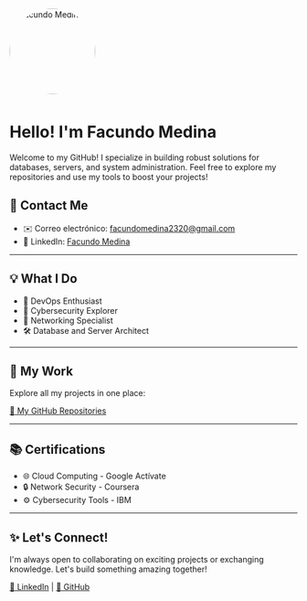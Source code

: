 
<!-- README.md -->
<img src="https://i.pinimg.com/564x/54/e7/e7/54e7e789c5f608ab96690ad3c5bba435.jpg" alt="Facundo Medina" width="150" style="border-radius: 50%; margin-bottom: 10px;">

# Hello! I'm Facundo Medina

Welcome to my GitHub! I specialize in building robust solutions for databases, servers, and system administration. Feel free to explore my repositories and use my tools to boost your projects!

<h2>📧 Contact Me</h2>
   <ul>
    <li>✉️ Correo electrónico: <a href="mailto:facundomedina2320@gmail.com">facundomedina2320@gmail.com</a></li>
    <li>💼 LinkedIn: <a href="https://www.linkedin.com/in/facundo-medina-it">Facundo Medina</a></li>
  </ul>

---

## 💡 What I Do
- 🚀 DevOps Enthusiast
- 🔐 Cybersecurity Explorer
- 📡 Networking Specialist
- 🛠️ Database and Server Architect

---

## 🌟 My Work
Explore all my projects in one place:

[🐙 My GitHub Repositories](https://github.com/FacundoMedina2320)

---

## 📚 Certifications
- 🌐 Cloud Computing - Google Actívate
- 🔒 Network Security - Coursera
- ⚙️ Cybersecurity Tools - IBM

---

## ✨ Let's Connect!
I'm always open to collaborating on exciting projects or exchanging knowledge. Let's build something amazing together!

[🔗 LinkedIn](https://www.linkedin.com/in/facundo-medina-it) | [🐙 GitHub](https://github.com/facundomedina)
